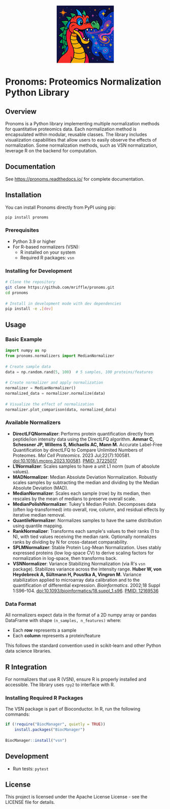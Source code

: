 <p align="center">
  <img src="docs/_static/logo.png" alt="Pronoms Logo" width="180"/>
</p>

# Pronoms: Proteomics Normalization Python Library

## Overview
Pronoms is a Python library implementing multiple normalization methods for quantitative proteomics data. Each normalization method is encapsulated within modular, reusable classes. The library includes visualization capabilities that allow users to easily observe the effects of normalization. Some normalization methods, such as VSN normalization, leverage R on the backend for computation.

## Documentation
See https://pronoms.readthedocs.io/ for complete documentation.

## Installation

You can install Pronoms directly from PyPI using pip:

```bash
pip install pronoms
```

### Prerequisites
- Python 3.9 or higher
- For R-based normalizers (VSN):
  - R installed on your system
  - Required R packages: `vsn`

### Installing for Development
```bash
# Clone the repository
git clone https://github.com/mriffle/pronoms.git
cd pronoms

# Install in development mode with dev dependencies
pip install -e .[dev]
```

## Usage

### Basic Example
```python
import numpy as np
from pronoms.normalizers import MedianNormalizer

# Create sample data
data = np.random.rand(5, 100)  # 5 samples, 100 proteins/features

# Create normalizer and apply normalization
normalizer = MedianNormalizer()
normalized_data = normalizer.normalize(data)

# Visualize the effect of normalization
normalizer.plot_comparison(data, normalized_data)
```

### Available Normalizers
*   **DirectLFQNormalizer**: Performs protein quantification directly from peptide/ion intensity data using the DirectLFQ algorithm. **Ammar C, Schessner JP, Willems S, Michaelis AC, Mann M.** Accurate Label-Free Quantification by directLFQ to Compare Unlimited Numbers of Proteomes. *Mol Cell Proteomics*. 2023 Jul;22(7):100581. [doi:10.1016/j.mcpro.2023.100581](https://doi.org/10.1016/j.mcpro.2023.100581). [PMID: 37225017](https://pubmed.ncbi.nlm.nih.gov/37225017/)
*   **L1Normalizer**: Scales samples to have a unit L1 norm (sum of absolute values).
*   **MADNormalizer**: Median Absolute Deviation Normalization. Robustly scales samples by subtracting the median and dividing by the Median Absolute Deviation (MAD).
*   **MedianNormalizer**: Scales each sample (row) by its median, then rescales by the mean of medians to preserve overall scale.
*   **MedianPolishNormalizer**: Tukey's Median Polish. Decomposes data (often log-transformed) into overall, row, column, and residual effects by iterative median removal.
*   **QuantileNormalizer**: Normalizes samples to have the same distribution using quantile mapping.
*   **RankNormalizer**: Transforms each sample's values to their ranks (1 to N), with tied values receiving the median rank. Optionally normalizes ranks by dividing by N for cross-dataset comparability.
*   **SPLMNormalizer**: Stable Protein Log-Mean Normalization. Uses stably expressed proteins (low log-space CV) to derive scaling factors for normalization in log-space, then transforms back.
*   **VSNNormalizer**: Variance Stabilizing Normalization (via R's `vsn` package). Stabilizes variance across the intensity range. **Huber W, von Heydebreck A, Sültmann H, Poustka A, Vingron M.** Variance stabilization applied to microarray data calibration and to the quantification of differential expression. *Bioinformatics*. 2002;18 Suppl 1:S96–104. [doi:10.1093/bioinformatics/18.suppl_1.s96](https://doi.org/10.1093/bioinformatics/18.suppl_1.s96). [PMID: 12169536](https://pubmed.ncbi.nlm.nih.gov/12169536/)

### Data Format
All normalizers expect data in the format of a 2D numpy array or pandas DataFrame with shape `(n_samples, n_features)` where:
- Each **row** represents a sample
- Each **column** represents a protein/feature

This follows the standard convention used in scikit-learn and other Python data science libraries.

## R Integration
For normalizers that use R (VSN), ensure R is properly installed and accessible. The library uses `rpy2` to interface with R.

### Installing Required R Packages
The VSN package is part of Bioconductor. In R, run the following commands:

```R
if (!require("BiocManager", quietly = TRUE))
    install.packages("BiocManager")

BiocManager::install("vsn")
```

## Development
- Run tests: `pytest`

## License
This project is licensed under the Apache License License - see the LICENSE file for details.
